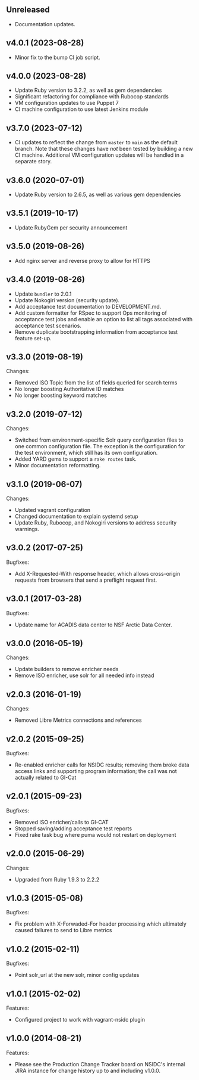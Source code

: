 ## Unreleased

  - Documentation updates.

## v4.0.1 (2023-08-28)

  - Minor fix to the bump CI job script.

## v4.0.0 (2023-08-28)

  - Update Ruby version to 3.2.2, as well as gem dependencies
  - Significant refactoring for compliance with Rubocop standards
  - VM configuration updates to use Puppet 7
  - CI machine configuration to use latest Jenkins module

## v3.7.0 (2023-07-12)

  - CI updates to reflect the change from `master` to `main` as the default
    branch. Note that these changes have *not* been tested by building a new CI
    machine. Additional VM configuration updates will be handled in a separate
    story.

## v3.6.0 (2020-07-01)

  - Update Ruby version to 2.6.5, as well as various gem dependencies

## v3.5.1 (2019-10-17)

  - Update RubyGem per security announcement

## v3.5.0 (2019-08-26)  
  
  - Add nginx server and reverse proxy to allow for HTTPS

## v3.4.0 (2019-08-26)

  - Update `bundler` to 2.0.1
  - Update Nokogiri version (security update).
  - Add acceptance test documentation to DEVELOPMENT.md.
  - Add custom formatter for RSpec to support Ops monitoring of acceptance test
    jobs and enable an option to list all tags associated with acceptance test
    scenarios.
  - Remove duplicate bootstrapping information from acceptance test feature set-up.

## v3.3.0 (2019-08-19)

Changes:

  - Removed ISO Topic from the list of fields queried for search terms
  - No longer boosting Authoritative ID matches
  - No longer boosting keyword matches

## v3.2.0 (2019-07-12)

Changes:

  - Switched from environment-specific Solr query configuration files to one
    common configuration file. The exception is the configuration for the test
    environment, which still has its own configuration.
  - Added YARD gems to support a `rake routes` task.
  - Minor documentation reformatting.

## v3.1.0 (2019-06-07)

Changes:

  - Updated vagrant configuration
  - Changed documentation to explain systemd setup
  - Update Ruby, Rubocop, and Nokogiri versions to address security warnings.

## v3.0.2 (2017-07-25)

Bugfixes:

  - Add X-Requested-With response header, which allows cross-origin requests
    from browsers that send a preflight request first.

## v3.0.1 (2017-03-28)

Bugfixes:

  - Update name for ACADIS data center to NSF Arctic Data Center.

## v3.0.0 (2016-05-19)

Changes:

  - Update builders to remove enricher needs
  - Remove ISO enricher, use solr for all needed info instead

## v2.0.3 (2016-01-19)

Changes:

  - Removed Libre Metrics connections and references

## v2.0.2 (2015-09-25)

Bugfixes:

  - Re-enabled enricher calls for NSIDC results; removing them broke data access
    links and supporting program information; the call was not actually related
    to GI-Cat

## v2.0.1 (2015-09-23)

Bugfixes:

  - Removed ISO enricher/calls to GI-CAT
  - Stopped saving/adding acceptance test reports
  - Fixed rake task bug where puma would not restart on deployment

## v2.0.0 (2015-06-29)

Changes:

  - Upgraded from Ruby 1.9.3 to 2.2.2

## v1.0.3 (2015-05-08)

Bugfixes:

  - Fix problem with X-Forwaded-For header processing
    which ultimately caused failures to send to Libre
    metrics

## v1.0.2 (2015-02-11)

Bugfixes:

  - Point solr_url at the new solr, minor config updates

## v1.0.1 (2015-02-02)

Features:

  - Configured project to work with vagrant-nsidc plugin

## v1.0.0 (2014-08-21)

Features:

  - Please see the Production Change Tracker board on NSIDC's internal JIRA
    instance for change history up to and including v1.0.0.
